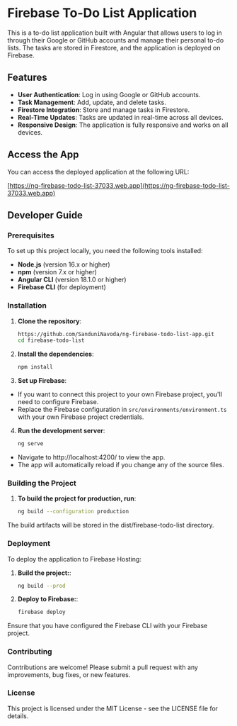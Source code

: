 # Firebase To-Do List Application

This is a to-do list application built with Angular that allows users to log in through their Google or GitHub accounts and manage their personal to-do lists. The tasks are stored in Firestore, and the application is deployed on Firebase.

## Features
- **User Authentication**: Log in using Google or GitHub accounts.
- **Task Management**: Add, update, and delete tasks.
- **Firestore Integration**: Store and manage tasks in Firestore.
- **Real-Time Updates**: Tasks are updated in real-time across all devices.
- **Responsive Design**: The application is fully responsive and works on all devices.

## Access the App
You can access the deployed application at the following URL:

[https://ng-firebase-todo-list-37033.web.app](https://ng-firebase-todo-list-37033.web.app)

## Developer Guide

### Prerequisites
To set up this project locally, you need the following tools installed:
- **Node.js** (version 16.x or higher)
- **npm** (version 7.x or higher)
- **Angular CLI** (version 18.1.0 or higher)
- **Firebase CLI** (for deployment)

### Installation
1. **Clone the repository**:
   ```bash
   https://github.com/SanduniNavoda/ng-firebase-todo-list-app.git
   cd firebase-todo-list
   
2. **Install the dependencies**:
   ```bash
   npm install

3. **Set up Firebase**:
- If you want to connect this project to your own Firebase project, you'll need to configure Firebase.
- Replace the Firebase configuration in `src/environments/environment.ts` with your own Firebase project credentials.

4. **Run the development server**:
   ```bash
   ng serve
   
- Navigate to http://localhost:4200/ to view the app.
- The app will automatically reload if you change any of the source files.


### Building the Project

1. **To build the project for production, run**:
   ```bash
   ng build --configuration production
The build artifacts will be stored in the dist/firebase-todo-list directory.

### Deployment

To deploy the application to Firebase Hosting:

1. **Build the project:**:
   ```bash
   ng build --prod

2. **Deploy to Firebase:**:
   ```bash
   firebase deploy
Ensure that you have configured the Firebase CLI with your Firebase project.

### Contributing
Contributions are welcome! Please submit a pull request with any improvements, bug fixes, or new features.

### License
This project is licensed under the MIT License - see the LICENSE file for details.
